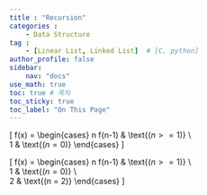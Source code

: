 ```yaml
---
title : "Recursion"
categories : 
    - Data Structure
tag :
    - [Linear List, Linked List]  # [C, python]
author_profile: false
sidebar:
    nav: "docs"
use_math: true
toc: true # 목차
toc_sticky: true
toc_label: "On This Page"
---
```



\[
  f(x) = \begin{cases}
    n f(n-1) & \text{$(n >= 1)$} \\  
    1 & \text{$(n = 0)$}
  \end{cases}
\]

\[
  f(x) = \begin{cases}
    n f(n-1) & \text{$(n >= 1)$} \\  
    1 & \text{$(n = 0)$} \\  
    2 & \text{(n = 2)}
  \end{cases}
\]